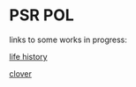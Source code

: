 # PSR POL


links to some works in progress:

[life history](/scripts/life_history.html)

[clover](/clover/clover.html)

